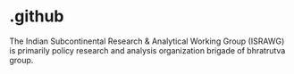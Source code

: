 # .github
The Indian Subcontinental Research &amp; Analytical Working Group (ISRAWG) is primarily policy research and analysis organization brigade of bhratrutva group.
